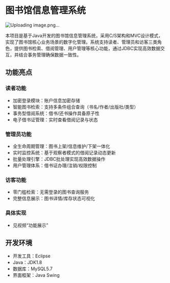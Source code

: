 # 图书馆信息管理系统

![Uploading image.png…]()


本项目是基于Java开发的图书馆信息管理系统，采用C/S架构和MVC设计模式，实现了图书馆核心业务场景的数字化管理。系统支持读者、管理员和访客三类角色，提供图书检索、借阅管理、用户管理等核心功能，通过JDBC实现高效数据交互，并结合事务管理确保数据一致性。

## 功能亮点

### 读者功能
- 加密登录模块：账户信息加密存储
- 智能图书检索：支持多条件组合查询（书名/作者/出版社/类型）
- 事务型借阅系统：借书/还书操作具备原子性
- 电子借书证管理：实时查看借阅记录与状态

### 管理员功能
- 全生命周期管理：图书上架/信息维护/下架一体化
- 实时监控系统：基于观察者模式的借阅记录动态更新
- 批量处理引擎：JDBC批处理实现高效数据操作
- 用户管理体系：借书证办理/注销/权限控制

### 访客功能
- 零门槛检索：无需登录的图书查询服务
- 完整信息展示：图书详情/库存状态可视化

### 具体实现
- 见视频“功能展示”

## 开发环境
- 开发工具：Eclipse
- Java：JDK1.8
- 数据库：MySQL5.7
- 界面框架：Java Swing
